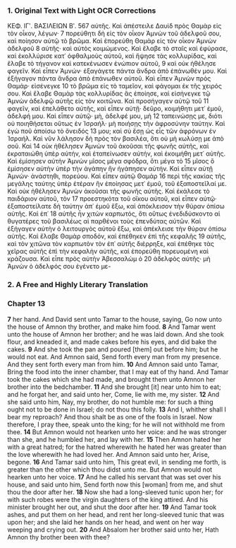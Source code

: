 ### 1. Original Text with Light OCR Corrections

ΚΕΦ. ΙΓʹ. ΒΑΣΙΛΕΙΩΝ Βʹ. 567
αὐτῆς. Καὶ ἀπέστειλε Δαυὶδ πρὸς Θαμὰρ εἰς τὸν οἶκον, λέγων· 7
πορεύθητι δὴ εἰς τὸν οἶκον Ἀμνὼν τοῦ ἀδελφοῦ σου, καὶ ποίησον
αὐτῷ τὸ βρῶμα. Καὶ ἐπορεύθη Θαμὰρ εἰς τὸν οἶκον Ἀμνὼν ἀδελφοῦ 8
αὐτῆς· καὶ αὐτὸς κοιμώμενος. Καὶ ἔλαβε τὸ σταῖς καὶ
ἐφύρασε, καὶ ἐκολλύρισε κατ᾿ ὀφθαλμοὺς αὐτοῦ, καὶ ἥψησε τὰς
κολλυρίδας, καὶ ἔλαβε τὸ τήγανον καὶ κατεκένωσεν ἐνώπιον αὐτοῦ, 9
καὶ οὐκ ἠθέλησε φαγεῖν. Καὶ εἶπεν Ἀμνών· ἐξαγάγετε πάντα ἄνδρα ἀπὸ ἐπάνωθέν μου. Καὶ ἐξήγαγον πάντα ἄνδρα ἀπὸ
ἐπάνωθεν αὐτοῦ. Καὶ εἶπεν Ἀμνὼν πρὸς Θαμάρ· εἰσένεγκε 10
τὸ βρῶμα εἰς τὸ ταμεῖον, καὶ φάγομαι ἐκ τῆς χειρός σου. Καὶ
ἔλαβε Θαμὰρ τὰς κολλυρίδας ἃς ἐποίησε, καὶ εἰσήνεγκε τῷ Ἀμνὼν ἀδελφῷ αὐτῆς εἰς τὸν κοιτῶνα. Καὶ προσήγαγεν αὐτῷ τοῦ 11
φαγεῖν, καὶ ἐπελάθετο αὐτῆς, καὶ εἶπεν αὐτῇ· δεῦρο, κοιμήθητι
μετ᾿ ἐμοῦ, ἀδελφή μου. Καὶ εἶπεν αὐτῷ· μὴ, ἀδελφέ μου, μὴ 12
ταπεινώσῃς με, διότι οὐ ποιηθήσεται οὕτως ἐν Ἰσραήλ· μὴ ποιήσῃς τὴν ἀφροσύνην ταύτην. Καὶ ἐγὼ ποῦ ἀποίσω τὸ ὄνειδός 13
μου; καὶ σὺ ἔσῃ ὡς εἷς τῶν ἀφρόνων ἐν Ἰσραήλ. Καὶ νῦν λάλησον δὴ πρὸς τὸν βασιλέα, ὅτι οὐ μὴ κωλύσῃ με ἀπὸ σοῦ. Καὶ 14
οὐκ ἠθέλησεν Ἀμνὼν τοῦ ἀκοῦσαι τῆς φωνῆς αὐτῆς, καὶ ἐκραταιώθη ὑπὲρ αὐτήν, καὶ ἐταπείνωσεν αὐτήν, καὶ ἐκοιμήθη μετ᾿ αὐτῆς.
Καὶ ἐμίσησεν αὐτὴν Ἀμνὼν μῖσος μέγα σφόδρα, ὅτι μέγα τὸ 15
μῖσος ὃ ἐμίσησεν αὐτὴν ὑπὲρ τὴν ἀγάπην ἣν ἠγάπησεν αὐτήν.
Καὶ εἶπεν αὐτῇ Ἀμνών· ἀνάστηθι, πορεύου. Καὶ εἶπεν αὐτῷ Θαμάρ 16
περὶ τῆς κακίας τῆς μεγάλης ταύτης ὑπὲρ ἑτέραν ἣν ἐποίησας μετ᾿ ἐμοῦ, τοῦ ἐξαποστεῖλαί με. Καὶ οὐκ ἠθέλησεν Ἀμνὼν
ἀκοῦσαι τῆς φωνῆς αὐτῆς. Καὶ ἐκάλεσε τὸ παιδάριον αὐτοῦ, τὸν 17
προεστηκότα τοῦ οἴκου αὐτοῦ, καὶ εἶπεν αὐτῷ· ἐξαποστείλατε δὴ
ταύτην ἀπ᾿ ἐμοῦ ἔξω, καὶ ἀπόκλεισον τὴν θύραν ὀπίσω αὐτῆς. Καὶ ἐπ᾿ 18
αὐτῆς ἦν χιτὼν καρπωτός, ὅτι οὕτως ἐνεδιδύσκοντο αἱ θυγατέρες
τοῦ βασιλέως αἱ παρθένοι τοὺς ἐπενδύτας αὐτῶν. Καὶ ἐξήγαγεν
αὐτὴν ὁ λειτουργὸς αὐτοῦ ἔξω, καὶ ἀπέκλεισε τὴν θύραν ὀπίσω
αὐτῆς. Καὶ ἔλαβε Θαμὰρ σποδόν, καὶ ἐπέθηκεν ἐπὶ τῆς κεφαλῆς 19
αὐτῆς, καὶ τὸν χιτῶνα τὸν καρπωτὸν τὸν ἐπ᾿ αὐτῆς διέρρηξε, καὶ ἐπέθηκε τὰς χεῖρας αὐτῆς ἐπὶ τὴν κεφαλὴν αὐτῆς, καὶ
ἐπορεύθη πορευομένη καὶ κράζουσα. Καὶ εἶπε πρὸς αὐτὴν Ἀβεσσαλὼμ ὁ 20
ἀδελφὸς αὐτῆς· μὴ Ἀμνὼν ὁ ἀδελφός σου ἐγένετο με-

### 2. A Free and Highly Literary Translation

### Chapter 13

**7** her hand. And David sent unto Tamar to the house, saying,
Go now unto the house of Amnon thy brother,
and make him food.
**8** And Tamar went unto the house of Amnon her brother;
and he was laid down.
And she took flour, and kneaded it,
and made cakes before his eyes, and did bake the cakes.
**9** And she took the pan and poured [them] out before him;
but he would not eat.
And Amnon said, Send forth every man from my presence.
And they sent forth every man from him.
**10** And Amnon said unto Tamar, Bring the food into the inner chamber,
that I may eat of thy hand.
And Tamar took the cakes which she had made,
and brought them unto Amnon her brother into the bedchamber.
**11** And she brought [it] near unto him to eat;
and he forgat her, and said unto her,
Come, lie with me, my sister.
**12** And she said unto him, Nay, my brother, do not humble me:
for such a thing ought not to be done in Israel;
do not thou this folly.
**13** And I, whither shall I bear my reproach?
And thou shalt be as one of the fools in Israel.
Now therefore, I pray thee, speak unto the king;
for he will not withhold me from thee.
**14** But Amnon would not hearken unto her voice:
and he was stronger than she, and he humbled her, and lay with her.
**15** Then Amnon hated her with a great hatred;
for the hatred wherewith he hated her was greater
than the love wherewith he had loved her.
And Amnon said unto her, Arise, begone.
**16** And Tamar said unto him, This great evil, in sending me forth,
is greater than the other which thou didst unto me.
But Amnon would not hearken unto her voice.
**17** And he called his servant that was set over his house, and said unto him,
Send forth now this [woman] from me,
and shut thou the door after her.
**18** Now she had a long-sleeved tunic upon her;
for with such robes were the virgin daughters of the king attired.
And his minister brought her out,
and shut the door after her.
**19** And Tamar took ashes, and put them on her head,
and rent her long-sleeved tunic that was upon her;
and she laid her hands on her head,
and went on her way weeping and crying out.
**20** And Absalom her brother said unto her, Hath Amnon thy brother been with thee?